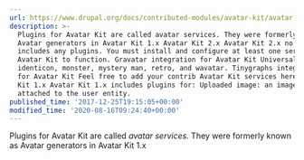 ```yaml
---
url: https://www.drupal.org/docs/contributed-modules/avatar-kit/avatar-kit-services
description: >-
  Plugins for Avatar Kit are called avatar services. They were formerly known as
  Avatar generators in Avatar Kit 1.x Avatar Kit 2.x Avatar Kit 2.x no longer
  includes any plugins. You must install and configure at least one service for
  Avatar Kit to function. Gravatar integration for Avatar Kit Universal,
  identicon, monster, mystery man, retro, and wavatar. Tinygraphs integration
  for Avatar Kit Feel free to add your contrib Avatar Kit services here. Avatar
  Kit 1.x Avatar Kit 1.x includes plugins for: Uploaded image: an image field
  attached to the user entity.
published_time: '2017-12-25T19:15:05+00:00'
modified_time: '2020-08-16T09:24:40+00:00'
---
```

Plugins for Avatar Kit are called _avatar services._ They were formerly known as Avatar generators in Avatar Kit 1.x 